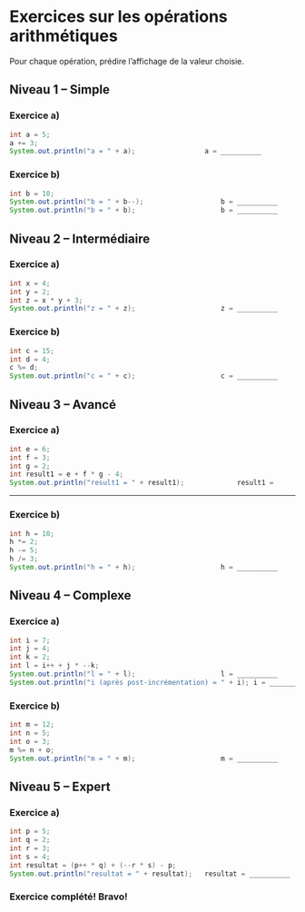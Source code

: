# Exercices sur les opérations arithmétiques

Pour chaque opération, prédire l’affichage de la valeur choisie.
## Niveau 1 – Simple
### Exercice a)
```java
int a = 5;
a += 3;
System.out.println("a = " + a);					a = __________
```


### Exercice  b)
```java
int b = 10;
System.out.println("b = " + b--); 					b = __________
System.out.println("b = " + b); 					b = __________
```
## Niveau 2 – Intermédiaire
### Exercice  a)
```java
int x = 4;
int y = 2;
int z = x * y + 3;
System.out.println("z = " + z); 					z = __________
```
### Exercice  b)
```java
int c = 15;
int d = 4;
c %= d;
System.out.println("c = " + c); 					c = __________
```
## Niveau 3 – Avancé
### Exercice  a)
```java
int e = 6;
int f = 3;
int g = 2;
int result1 = e + f * g - 4;
System.out.println("result1 = " + result1); 			result1 = 
```
__________

### Exercice  b)
```java
int h = 10;
h *= 2;
h -= 5;
h /= 3;
System.out.println("h = " + h); 					h = __________
```

## Niveau 4 – Complexe
### Exercice  a)
```java
int i = 7;
int j = 4;
int k = 2;
int l = i++ + j * --k;
System.out.println("l = " + l); 					l = __________
System.out.println("i (après post-incrémentation) = " + i);	i = __________
```

### Exercice b)
```java
int m = 12;
int n = 5;
int o = 3;
m %= n + o;
System.out.println("m = " + m); 					m = __________
```

##  Niveau 5 – Expert
### Exercice  a)
```java
int p = 5;
int q = 2;
int r = 3;
int s = 4;
int resultat = (p++ * q) + (--r * s) - p;
System.out.println("resultat = " + resultat); 	resultat = __________
```


### Exercice complété! Bravo!